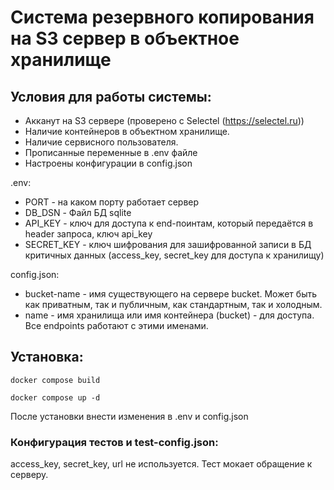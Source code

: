 # Система резервного копирования на S3 сервер в объектное хранилище
## Условия для работы системы:
- Акканут на S3 сервере (проверено с Selectel (https://selectel.ru))
- Наличие контейнеров в объектном хранилище.
- Наличие сервисного пользователя.
- Прописанные переменные в .env файле
- Настроены конфигурации в config.json

.env:
- PORT - на каком порту работает сервер
- DB_DSN - Файл БД sqlite
- API_KEY - ключ для доступа к end-поинтам, который передаётся в header запроса, ключ api_key
- SECRET_KEY - ключ шифрования для зашифрованной записи в БД критичных данных (access_key, secret_key для доступа к хранилищу)

config.json:
- bucket-name - имя существующего на сервере bucket. Может быть как приватным, так и публичным, как стандартным, так и холодным.
- name - имя хранилища или имя контейнера (bucket) - для доступа. Все endpoints работают с этими именами.

## Установка:
`docker compose build`

`docker compose up -d`

После установки внести изменения в .env и config.json

### Конфигурация тестов и test-config.json:
access_key, secret_key, url не используется. Тест мокает обращение к серверу.
